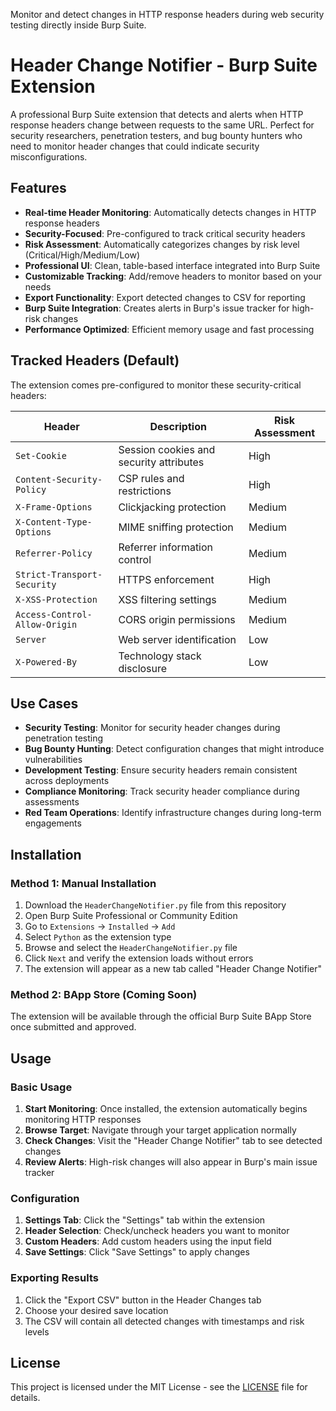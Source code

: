 Monitor and detect changes in HTTP response headers during web security testing directly inside Burp Suite.

# Header Change Notifier - Burp Suite Extension

A professional Burp Suite extension that detects and alerts when HTTP response headers change between requests to the same URL. Perfect for security researchers, penetration testers, and bug bounty hunters who need to monitor header changes that could indicate security misconfigurations.

## Features

- **Real-time Header Monitoring**: Automatically detects changes in HTTP response headers
- **Security-Focused**: Pre-configured to track critical security headers
- **Risk Assessment**: Automatically categorizes changes by risk level (Critical/High/Medium/Low)  
- **Professional UI**: Clean, table-based interface integrated into Burp Suite
- **Customizable Tracking**: Add/remove headers to monitor based on your needs
- **Export Functionality**: Export detected changes to CSV for reporting
- **Burp Suite Integration**: Creates alerts in Burp's issue tracker for high-risk changes
- **Performance Optimized**: Efficient memory usage and fast processing

## Tracked Headers (Default)
The extension comes pre-configured to monitor these security-critical headers:

| Header | Description | Risk Assessment |
|--------|-------------|-----------------|
| `Set-Cookie` | Session cookies and security attributes | High |
| `Content-Security-Policy` | CSP rules and restrictions | High |
| `X-Frame-Options` | Clickjacking protection | Medium |
| `X-Content-Type-Options` | MIME sniffing protection | Medium |
| `Referrer-Policy` | Referrer information control | Medium |
| `Strict-Transport-Security` | HTTPS enforcement | High |
| `X-XSS-Protection` | XSS filtering settings | Medium |
| `Access-Control-Allow-Origin` | CORS origin permissions | Medium |
| `Server` | Web server identification | Low |
| `X-Powered-By` | Technology stack disclosure | Low |

## Use Cases

- **Security Testing**: Monitor for security header changes during penetration testing
- **Bug Bounty Hunting**: Detect configuration changes that might introduce vulnerabilities
- **Development Testing**: Ensure security headers remain consistent across deployments
- **Compliance Monitoring**: Track security header compliance during assessments
- **Red Team Operations**: Identify infrastructure changes during long-term engagements

## Installation

### Method 1: Manual Installation

1. Download the `HeaderChangeNotifier.py` file from this repository
2. Open Burp Suite Professional or Community Edition
3. Go to `Extensions` → `Installed` → `Add`
4. Select `Python` as the extension type
5. Browse and select the `HeaderChangeNotifier.py` file
6. Click `Next` and verify the extension loads without errors
7. The extension will appear as a new tab called "Header Change Notifier"

### Method 2: BApp Store (Coming Soon)

The extension will be available through the official Burp Suite BApp Store once submitted and approved.

## Usage

### Basic Usage

1. **Start Monitoring**: Once installed, the extension automatically begins monitoring HTTP responses
2. **Browse Target**: Navigate through your target application normally
3. **Check Changes**: Visit the "Header Change Notifier" tab to see detected changes
4. **Review Alerts**: High-risk changes will also appear in Burp's main issue tracker

### Configuration

1. **Settings Tab**: Click the "Settings" tab within the extension
2. **Header Selection**: Check/uncheck headers you want to monitor
3. **Custom Headers**: Add custom headers using the input field
4. **Save Settings**: Click "Save Settings" to apply changes
### Exporting Results
1. Click the "Export CSV" button in the Header Changes tab
2. Choose your desired save location
3. The CSV will contain all detected changes with timestamps and risk levels


## License
This project is licensed under the MIT License - see the [LICENSE](LICENSE) file for details.

